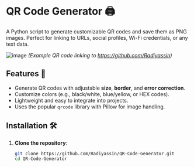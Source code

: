 
# QR Code Generator 🖨️

A Python script to generate customizable QR codes and save them as PNG images. Perfect for linking to URLs, social profiles, Wi-Fi credentials, or any text data.

![image](https://github.com/user-attachments/assets/b04935f4-d7eb-4b63-9c53-86d5365d926c)
*(Example QR code linking to https://github.com/Radiyassin)*

## Features 🌟
- Generate QR codes with adjustable **size**, **border**, and **error correction**.
- Customize colors (e.g., black/white, blue/yellow, or HEX codes).
- Lightweight and easy to integrate into projects.
- Uses the popular `qrcode` library with Pillow for image handling.

## Installation 🛠️

1. **Clone the repository**:
   ```bash
   git clone https://github.com/Radiyassin/QR-Code-Generator.git
   cd QR-Code-Generator

